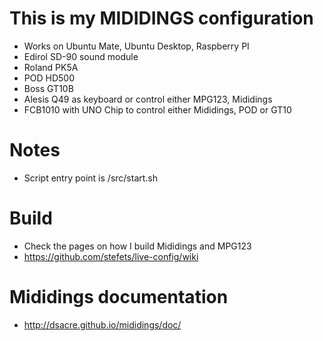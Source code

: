 # This is my MIDIDINGS configuration
* Works on Ubuntu Mate, Ubuntu Desktop, Raspberry PI
* Edirol SD-90 sound module 
* Roland PK5A 
* POD HD500
* Boss GT10B 
* Alesis Q49 as keyboard or control either MPG123, Mididings
* FCB1010 with UNO Chip to control either Mididings, POD or GT10
# Notes
* Script entry point is /src/start.sh
# Build
* Check the pages on how I build Mididings and MPG123
* https://github.com/stefets/live-config/wiki
# Mididings documentation
* http://dsacre.github.io/mididings/doc/
